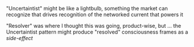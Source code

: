 "Uncertaintist" might be like a lightbulb, something the market can recognize that drives recognition of the networked current that powers it

"Resolver" was where I thought this was going, product-wise, but ... the Uncertaintist pattern might produce "resolved" consciousness frames as a *side-effect*
